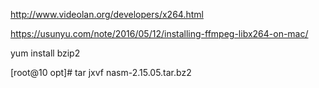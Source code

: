 http://www.videolan.org/developers/x264.html

https://usunyu.com/note/2016/05/12/installing-ffmpeg-libx264-on-mac/

yum install bzip2

[root@10 opt]# tar jxvf nasm-2.15.05.tar.bz2 

